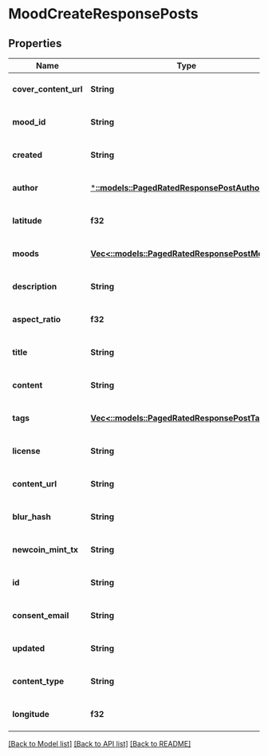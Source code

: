 # MoodCreateResponsePosts

## Properties
Name | Type | Description | Notes
------------ | ------------- | ------------- | -------------
**cover_content_url** | **String** |  | [optional] [default to null]
**mood_id** | **String** |  | [optional] [default to null]
**created** | **String** |  | [optional] [default to null]
**author** | [***::models::PagedRatedResponsePostAuthor**](PagedRatedResponsePost_author.md) |  | [optional] [default to null]
**latitude** | **f32** |  | [optional] [default to null]
**moods** | [**Vec<::models::PagedRatedResponsePostMoods>**](PagedRatedResponsePost_moods.md) |  | [optional] [default to null]
**description** | **String** |  | [optional] [default to null]
**aspect_ratio** | **f32** |  | [optional] [default to null]
**title** | **String** |  | [optional] [default to null]
**content** | **String** |  | [optional] [default to null]
**tags** | [**Vec<::models::PagedRatedResponsePostTags>**](PagedRatedResponsePost_tags.md) |  | [optional] [default to null]
**license** | **String** |  | [optional] [default to null]
**content_url** | **String** |  | [optional] [default to null]
**blur_hash** | **String** |  | [optional] [default to null]
**newcoin_mint_tx** | **String** |  | [optional] [default to null]
**id** | **String** |  | [optional] [default to null]
**consent_email** | **String** |  | [optional] [default to null]
**updated** | **String** |  | [optional] [default to null]
**content_type** | **String** |  | [optional] [default to null]
**longitude** | **f32** |  | [optional] [default to null]

[[Back to Model list]](../README.md#documentation-for-models) [[Back to API list]](../README.md#documentation-for-api-endpoints) [[Back to README]](../README.md)



